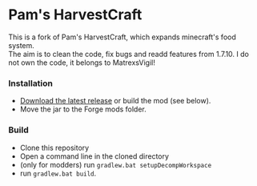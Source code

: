 Pam's HarvestCraft 
================

This is a fork of Pam's HarvestCraft, which expands minecraft's food system.  
The aim is to clean the code, fix bugs and readd features from 1.7.10. 
I do not own the code, it belongs to MatrexsVigil!

### Installation
- [Download the latest release](https://github.com/lebertran/harvestcraft/releases) or build the mod (see below).
- Move the jar to the Forge mods folder.

### Build
- Clone this repository
- Open a command line in the cloned directory
- (only for modders) run ```gradlew.bat setupDecompWorkspace```
- run ```gradlew.bat build```.

